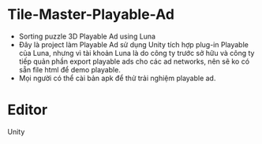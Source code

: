 # Tile-Master-Playable-Ad
- Sorting puzzle 3D Playable Ad using Luna
- Đây là project làm Playable Ad sử dụng Unity tích hợp plug-in Playable của Luna, nhưng vì tài khoản Luna là do công ty trước sở hữu và công ty tiếp quản phần export playable ads cho các ad networks, nên sẽ ko có sẵn file html để demo playable.
- Mọi người có thể cài bản apk để thử trải nghiệm playable ad.

# Editor
Unity
